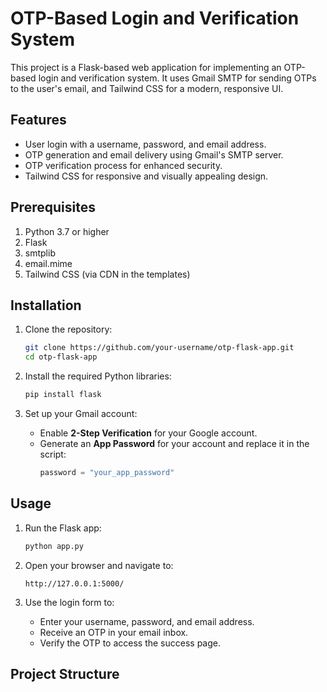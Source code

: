 # OTP-Based Login and Verification System

This project is a Flask-based web application for implementing an OTP-based login and verification system. It uses Gmail SMTP for sending OTPs to the user's email, and Tailwind CSS for a modern, responsive UI.

## Features
- User login with a username, password, and email address.
- OTP generation and email delivery using Gmail's SMTP server.
- OTP verification process for enhanced security.
- Tailwind CSS for responsive and visually appealing design.

## Prerequisites
1. Python 3.7 or higher
2. Flask
3. smtplib
4. email.mime
5. Tailwind CSS (via CDN in the templates)

## Installation

1. Clone the repository:
    ```bash
    git clone https://github.com/your-username/otp-flask-app.git
    cd otp-flask-app
    ```

2. Install the required Python libraries:
    ```bash
    pip install flask
    ```

3. Set up your Gmail account:
   - Enable **2-Step Verification** for your Google account.
   - Generate an **App Password** for your account and replace it in the script:
     ```python
     password = "your_app_password"
     ```

## Usage

1. Run the Flask app:
    ```bash
    python app.py
    ```

2. Open your browser and navigate to:
    ```
    http://127.0.0.1:5000/
    ```

3. Use the login form to:
   - Enter your username, password, and email address.
   - Receive an OTP in your email inbox.
   - Verify the OTP to access the success page.

## Project Structure

